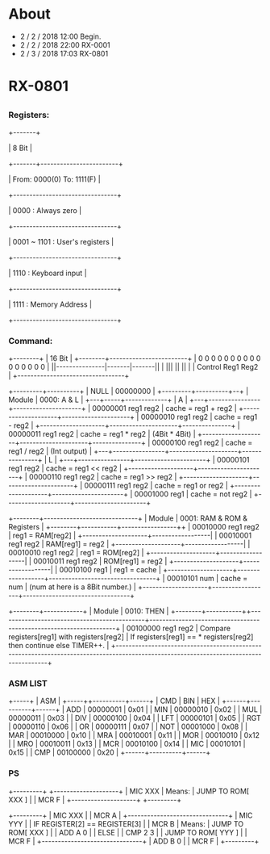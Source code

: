 # About
 * 2 / 2 / 2018   12:00 Begin.
 * 2 / 2 / 2018   22:00 RX-0001
 * 2 / 3 / 2018   17:03	RX-0801

# RX-0801
##
### Registers:
 +-------+
 
 | 8 Bit |
 
 +-------+------------------------+
 
 | From: 0000(0) To: 1111(F)      |
 
 +--------------------------------+
 
 | 0000        : Always zero      |
 
 +--------------------------------+
 
 | 0001 ~ 1101 : User's registers |
 
 +--------------------------------+
 
 | 1110        : Keyboard input   |
 
 +--------------------------------+
 
 | 1111        : Memory Address   |
 
 +--------------------------------+

### Command:
 +--------+
 | 16 Bit |
 +--------+------------------------+
 | 0 0 0 0 0 0 0 0 0 0 0 0 0 0 0 0 |
 ||---------------|-------|-------||
 |       |||          ||      ||   |
 |     Control       Reg1    Reg2  |
 +---------------------------------+

 +---------+----------+
 | NULL    | 00000000 |
 +---------+----------+--+
 | Module  | 0000: A & L |
 +---+-----+-------------+
 | A |
 +---+----------------+---------------------+
 | 00000001 reg1 reg2 | cache = reg1 + reg2 |
 +--------------------+---------------------+
 | 00000010 reg1 reg2 | cache = reg1 - reg2 |
 +--------------------+---------------------+---------------+
 | 00000011 reg1 reg2 | cache = reg1 * reg2 | (4Bit * 4Bit) |
 +--------------------+---------------------+---------------+
 | 00000100 reg1 reg2 | cache = reg1 / reg2 | (Int output)  |
 +---+----------------+---------------------+---------------+
 | L |
 +---+----------------+----------------------+
 | 00000101 reg1 reg2 | cache = reg1 << reg2 |
 +--------------------+----------------------+
 | 00000110 reg1 reg2 | cache = reg1 >> reg2 |
 +--------------------+----------------------+
 | 00000111 reg1 reg2 | cache = reg1 or reg2 |
 +--------------------+----------------------+
 | 00001000 reg1      | cache = not reg2     |
 +--------------------+----------------------+

 +--------+-----------------------------+
 | Module | 0001: RAM & ROM & Registers |
 +--------+-----------+-----------------++
 | 00010000 reg1 reg2 | reg1 = RAM[reg2] |
 +--------------------+------------------|
 | 00010001 reg1 reg2 | RAM[reg1] = reg2 |
 +--------------------+------------------|
 | 00010010 reg1 reg2 | reg1 = ROM[reg2] |
 +--------------------+------------------|
 | 00010011 reg1 reg2 | ROM[reg1] = reg2 |
 +--------------------+------------------|
 | 00010100 reg1      | reg1 = cache     |
 +--------------------+------------------+---------------------------------+
 | 00010101 num       | cache = num      | (num at here is a 8Bit number.) |
 +--------------------+------------------+---------------------------------+

 +--------+------------+
 | Module | 0010: THEN |
 +--------+-----------++---------------------------------------------+-------------------------------------------------------------------+
 | 00100000 reg1 reg2 | Compare registers[reg1] with registers[reg2] | If registers[reg1] == * registers[reg2] then continue else TIMER++. |
 +---------------------------------------------------------------------------------------------------------------------------------------+

### ASM LIST
 +-----+
 | ASM |
 +-----++----------+------+
 | CMD  | BIN      | HEX  |
 +------+----------+------+
 | ADD  | 00000001 | 0x01 |
 | MIN  | 00000010 | 0x02 |
 | MUL  | 00000011 | 0x03 |
 | DIV  | 00000100 | 0x04 |
 | LFT  | 00000101 | 0x05 |
 | RGT  | 00000110 | 0x06 |
 | OR   | 00000111 | 0x07 |
 | NOT  | 00001000 | 0x08 |
 | MAR  | 00010000 | 0x10 |
 | MRA  | 00010001 | 0x11 |
 | MOR  | 00010010 | 0x12 |
 | MRO  | 00010011 | 0x13 |
 | MCR  | 00010100 | 0x14 |
 | MIC  | 00010101 | 0x15 |
 | CMP  | 00100000 | 0x20 |
 +------+----------+------+

### PS
 +---------+        +--------------------+
 | MIC XXX | Means: | JUMP TO ROM[ XXX ] |
 | MCR F   |        +--------------------+
 +---------+

 +---------+
 | MIC XXX |
 | MCR A   |        +-------------------------------+
 | MIC YYY |        | IF REGISTER[2] == REGISTER[3] |
 | MCR B   | Means: | JUMP TO ROM[ XXX ]            |
 | ADD A 0 |        | ELSE                          |
 | CMP 2 3 |        | JUMP TO ROM[ YYY ]            |
 | MCR F   |        +-------------------------------+
 | ADD B 0 |
 | MCR F   |
 +---------+
